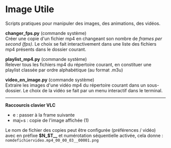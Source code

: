 # Image Utile

Scripts pratiques pour manipuler des images, des animations, des vidéos.

**changer_fps.py** (commande système)  
Créer une copie d'un fichier mp4 en changeant son nombre de *frames per second (fps)*. Le choix se fait interactivement dans une liste des fichiers mp4 présents dans le dossier courant.

**playlist_mp4.py** (commande système)  
Relever tous les fichiers mp4 du répertoire courant, en constituer une playlist classée par ordre alphabétique (au format .m3u)

**video_en_image.py** (commande système)  
Extraire les images d'une vidéo mp4 du répertoire courant dans un sous-dossier. Le choix de la vidéo se fait par un menu interactif dans le terminal.

---

**Raccourcis clavier VLC**
* e : passer à la frame suivante
* maj+s : copie de l'image affichée (1)

Le nom de fichier des copies peut être configurée (préférences / vidéo)  
avec en préfixe **$N_$T__** et numérotation séquentielle activée, cela donne :  `nomdefichiervideo.mp4_00_00_03__00001.png`
 

